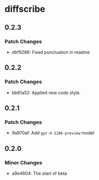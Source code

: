 # diffscribe

## 0.2.3

### Patch Changes

- dbf9286: Fixed punctuation in readme

## 0.2.2

### Patch Changes

- bb61a52: Applied new code style.

## 0.2.1

### Patch Changes

- 9a970af: Add `gpt-4-1106-preview` model

## 0.2.0

### Minor Changes

- a9e4604: The start of beta
